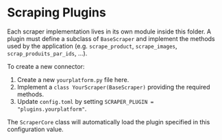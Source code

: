 # Scraping Plugins

Each scraper implementation lives in its own module inside this folder.
A plugin must define a subclass of `BaseScraper` and implement the
methods used by the application (e.g. `scrape_product`, `scrape_images`,
`scrap_produits_par_ids`, ...).

To create a new connector:

1. Create a new `yourplatform.py` file here.
2. Implement a `class YourScraper(BaseScraper)` providing the required
   methods.
3. Update `config.toml` by setting `SCRAPER_PLUGIN = "plugins.yourplatform"`.

The `ScraperCore` class will automatically load the plugin specified in
this configuration value.
